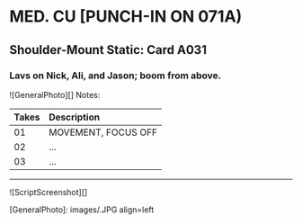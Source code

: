 # MED. CU [PUNCH-IN ON 071A)

## Shoulder-Mount Static: Card A031

### Lavs on Nick, Ali, and Jason; boom from above.

![GeneralPhoto][]
Notes: 

| Takes | Description |
|:---|:----|
| 01 | MOVEMENT, FOCUS OFF |
| 02 | ... |
| 03 | ... |

----

![ScriptScreenshot][]


[GeneralPhoto]:  images/.JPG align=left

